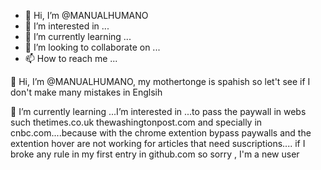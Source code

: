 - 👋 Hi, I’m @MANUALHUMANO
- 👀 I’m interested in ...
- 🌱 I’m currently learning ...
- 💞️ I’m looking to collaborate on ...
- 📫 How to reach me ...

<!---
MANUALHUMANO/MANUALHUMANO is a ✨ special ✨ repository because its `README.md` (this file) appears on your GitHub profile.
You can click the Preview link to take a look at your changes.
--->👋 Hi, I’m @MANUALHUMANO, my mothertonge is spahish so let't see if I don't make many mistakes in Englsih
🌱 I’m currently learning ...I’m interested in ...to pass the paywall in webs such thetimes.co.uk   thewashingtonpost.com and specially in cnbc.com....because with the chrome 
extention bypass paywalls and the extention hover are not working for articles that need suscriptions....
if I broke any rule in my first entry in github.com so sorry , I'm a new user
